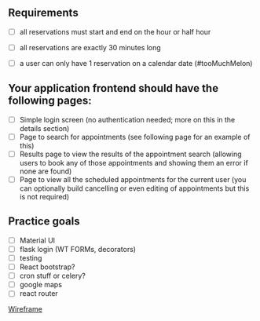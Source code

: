 ## Requirements

- [ ] all reservations must start and end on the hour or half hour
- [ ] all reservations are exactly 30 minutes long
- [ ] a user can only have 1 reservation on a calendar date (#tooMuchMelon)



## Your application frontend should have the following pages:
- [ ] Simple login screen (no authentication needed; more on this in the details section)
- [ ] Page to search for appointments (see following page for an example of this)
- [ ] Results page to view the results of the appointment search (allowing users to book any of those appointments and showing them an error if none are found)
- [ ] Page to view all the scheduled appointments for the current user (you can optionally
build cancelling or even editing of appointments but this is not required)

## Practice goals
- [ ] Material UI
- [ ] flask login (WT FORMs, decorators)
- [ ] testing
- [ ] React bootstrap?
- [ ] cron stuff or celery?
- [ ] google maps
- [ ] react router

[Wireframe](https://app.diagrams.net/#G11_ArtqXd2kOpWHkrYYLR73FOOt701drv)



<!-- 
Co-authored-by: Anjelica Silva <anjelicacsilva@gmail.com>
Co-authored-by: Katrina Huber-Juma <katrina.huber@gmail.com>"
--> 